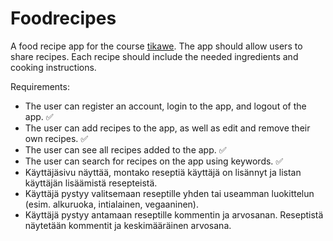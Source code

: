 # Foodrecipes

A food recipe app for the course <a href="https://hy-tikawe.github.io/materiaali/">tikawe</a>. The app should allow users to share recipes. Each recipe should include the needed ingredients and cooking instructions.

Requirements:

* The user can register an account, login to the app, and logout of the app. ✅
* The user can add recipes to the app, as well as edit and remove their own recipes. ✅
* The user can see all recipes added to the app. ✅
* The user can search for recipes on the app using keywords. ✅
* Käyttäjäsivu näyttää, montako reseptiä käyttäjä on lisännyt ja listan käyttäjän lisäämistä resepteistä.
* Käyttäjä pystyy valitsemaan reseptille yhden tai useamman luokittelun (esim. alkuruoka, intialainen, vegaaninen).
* Käyttäjä pystyy antamaan reseptille kommentin ja arvosanan. Reseptistä näytetään kommentit ja keskimääräinen arvosana.
